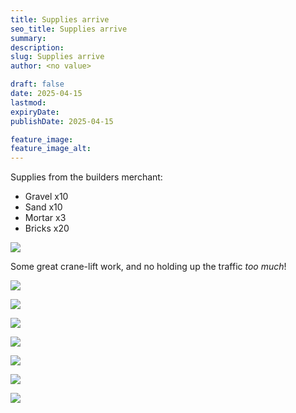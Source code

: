 ```yaml
---
title: Supplies arrive
seo_title: Supplies arrive
summary:
description:
slug: Supplies arrive
author: <no value>

draft: false
date: 2025-04-15
lastmod:
expiryDate:
publishDate: 2025-04-15

feature_image:
feature_image_alt:
---
```


Supplies from the builders merchant:
- Gravel x10
- Sand x10
- Mortar x3
- Bricks x20

![](/images/1852.jpeg )

Some great crane-lift work, and no holding up the traffic _too much_!

![](/images/1854.jpeg )

![](/images/1857.jpeg )

![](/images/1859.jpeg )

![](/images/1862.jpeg )

![](/images/1864.jpeg )

![](/images/1865.jpeg )

![](/images/1869.jpeg )

